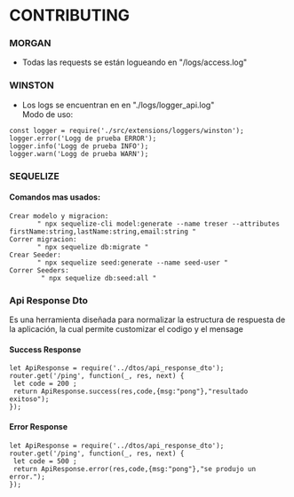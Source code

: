 # CONTRIBUTING

### MORGAN 
* Todas las requests se están logueando en  "/logs/access.log"

### WINSTON
* Los logs se encuentran en en  "./logs/logger_api.log" \
Modo de uso:
```
const logger = require('./src/extensions/loggers/winston');
logger.error('Logg de prueba ERROR');
logger.info('Logg de prueba INFO');
logger.warn('Logg de prueba WARN');
```

### SEQUELIZE
#### Comandos mas usados: 
```
Crear modelo y migracion: 
       " npx sequelize-cli model:generate --name treser --attributes firstName:string,lastName:string,email:string "
Correr migracion: 
       " npx sequelize db:migrate "
Crear Seeder: 
       " npx sequelize seed:generate --name seed-user "
Correr Seeders:
        " npx sequelize db:seed:all "
```

### Api Response Dto
Es una herramienta diseñada para normalizar la estructura de respuesta de la aplicación,
la cual permite  customizar el  codigo  y el mensage 

#### Success Response

```
let ApiResponse = require('../dtos/api_response_dto');
router.get('/ping', function(_, res, next) {
 let code = 200 ;
 return ApiResponse.success(res,code,{msg:"pong"},"resultado exitoso");
});
```
#### Error Response

```
let ApiResponse = require('../dtos/api_response_dto');
router.get('/ping', function(_, res, next) {
 let code = 500 ;
 return ApiResponse.error(res,code,{msg:"pong"},"se produjo un error.");
});
```
